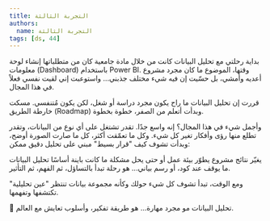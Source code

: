```yaml
---
title: التجربة الثالثة
authors:
  name: التجربة الثالثة
tags: [ds, 44]
---
```


بداية رحلتي مع تحليل البيانات كانت من خلال مادة جامعية كان من متطلباتها إنشاء لوحة معلومات (Dashboard) باستخدام Power BI.
وقتها، الموضوع ما كان مجرد مشروع أعديه وأمشي، بل حسّيت إن فيه شيء مختلف جذبني... واستوعبت إني لقيت نفسي فعلاً في هذا المجال.


<!-- truncate -->

قررت إن تحليل البيانات ما راح يكون مجرد دراسة أو شغل، لكن يكون مُتنفسي.
مسكت خارطة الطريق (Roadmap) وبدأت أتعلم من الصفر، خطوة بخطوة.

وأجمل شيء في هذا المجال؟
إنه واسع جدًا. تقدر تشتغل على أي نوع من البيانات، وتقدر تطلع منها رؤى وأفكار تغير كل شيء.
وكل ما تعمّقت أكثر، كل ما صارت الصورة أوضح، وبدأت تشوف كيف "قرار بسيط" مبني على تحليل دقيق ممكن:

يغيّر نتائج مشروع
يطوّر بيئة عمل
أو حتى يحل مشكلة ما كانت باينة أساسًا
تحليل البيانات ما يوقف عند كود، أو رسم بياني...
هو رحلة تبدأ بالتساؤل، ثم الفهم، ثم التأثير.

ومع الوقت، تبدأ تشوف كل شيء حولك وكأنه مجموعة بيانات تنتظر "عين تحليلية" تكتشفها وتفهمها.

🎯 تحليل البيانات مو مجرد مهارة... هو طريقة تفكير، وأسلوب تعايش مع العالم.
